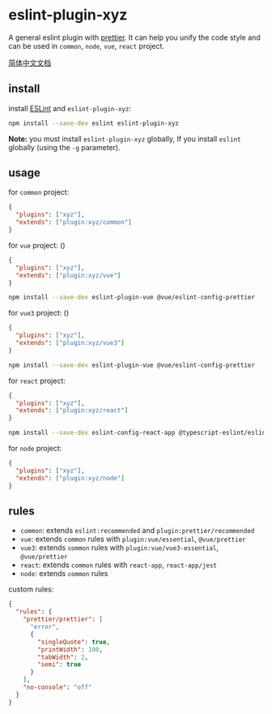 # eslint-plugin-xyz

A general eslint plugin with [prettier](https://prettier.io/). It can help you unify the code style and can be used in `common`, `node`, `vue`, `react` project.

[简体中文文档](./CN.md)

## install

install [ESLint](http://eslint.org) and `eslint-plugin-xyz`:

```bash
npm install --save-dev eslint eslint-plugin-xyz
```

**Note:** you must install `eslint-plugin-xyz` globally, If you install `eslint` globally (using the `-g` parameter).

## usage

for `common` project:

```json
{
  "plugins": ["xyz"],
  "extends": ["plugin:xyz/common"]
}
```

for `vue` project: ()

```json
{
  "plugins": ["xyz"],
  "extends": ["plugin:xyz/vue"]
}
```

```bash
npm install --save-dev eslint-plugin-vue @vue/eslint-config-prettier
```

for `vue3` project: ()

```json
{
  "plugins": ["xyz"],
  "extends": ["plugin:xyz/vue3"]
}
```

```bash
npm install --save-dev eslint-plugin-vue @vue/eslint-config-prettier
```

for `react` project:

```json
{
  "plugins": ["xyz"],
  "extends": ["plugin:xyz/react"]
}
```

```bash
npm install --save-dev eslint-config-react-app @typescript-eslint/eslint-plugin@^4.0.0 @typescript-eslint/parser@^4.0.0 babel-eslint@^10.0.0 eslint@^7.5.0 eslint-plugin-flowtype@^5.2.0 eslint-plugin-import@^2.22.0 eslint-plugin-jsx-a11y@^6.3.1 eslint-plugin-react@^7.20.3 eslint-plugin-react-hooks@^4.0.8
```

for `node` project:

```json
{
  "plugins": ["xyz"],
  "extends": ["plugin:xyz/node"]
}
```

## rules

- `common`: extends `eslint:recommended` and `plugin:prettier/recommended`
- `vue`: extends `common` rules with `plugin:vue/essential`, `@vue/prettier`
- `vue3`: extends `common` rules with `plugin:vue/vue3-essential`, `@vue/prettier`
- `react`: extends `common` rules with `react-app`, `react-app/jest`
- `node`: extends `common` rules

custom rules:

```json
{
  "rules": {
    "prettier/prettier": [
      "error",
      {
        "singleQuote": true,
        "printWidth": 100,
        "tabWidth": 2,
        "semi": true
      }
    ],
    "no-console": "off"
  }
}
```
